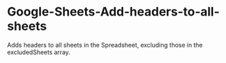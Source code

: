 # Google-Sheets-Add-headers-to-all-sheets
Adds headers to all sheets in the Spreadsheet, excluding those in the excludedSheets array.

